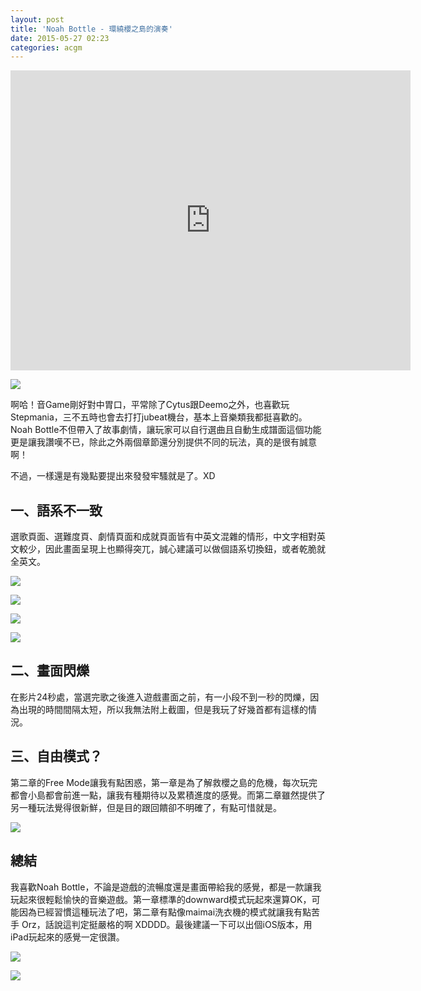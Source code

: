 ```yaml
---
layout: post
title: 'Noah Bottle - 環繞櫻之島的演奏'
date: 2015-05-27 02:23
categories: acgm
---
```


<center><iframe width="640" height="480" src="https://www.youtube.com/embed/Xo4oJYdWs5k" frameborder="0" allowfullscreen></iframe></center>

![](http://i.imgur.com/xjfAqSm.png)

啊哈！音Game剛好對中胃口，平常除了Cytus跟Deemo之外，也喜歡玩Stepmania，三不五時也會去打打jubeat機台，基本上音樂類我都挺喜歡的。Noah Bottle不但帶入了故事劇情，讓玩家可以自行選曲且自動生成譜面這個功能更是讓我讚嘆不已，除此之外兩個章節還分別提供不同的玩法，真的是很有誠意啊！

不過，一樣還是有幾點要提出來發發牢騷就是了。XD

## 一、語系不一致

選歌頁面、選難度頁、劇情頁面和成就頁面皆有中英文混雜的情形，中文字相對英文較少，因此畫面呈現上也顯得突兀，誠心建議可以做個語系切換鈕，或者乾脆就全英文。

![](http://i.imgur.com/pKMw6fr.png)

![](http://i.imgur.com/eRy2ef6.png)

![](http://i.imgur.com/9DGvAcB.png)

![](http://i.imgur.com/5Rgc0x8.png)

## 二、畫面閃爍

在影片24秒處，當選完歌之後進入遊戲畫面之前，有一小段不到一秒的閃爍，因為出現的時間間隔太短，所以我無法附上截圖，但是我玩了好幾首都有這樣的情況。

## 三、自由模式？

第二章的Free Mode讓我有點困惑，第一章是為了解救櫻之島的危機，每次玩完都會小島都會前進一點，讓我有種期待以及累積進度的感覺。而第二章雖然提供了另一種玩法覺得很新鮮，但是目的跟回饋卻不明確了，有點可惜就是。

![](http://i.imgur.com/wEiqN7e.png)

## 總結

我喜歡Noah Bottle，不論是遊戲的流暢度還是畫面帶給我的感覺，都是一款讓我玩起來很輕鬆愉快的音樂遊戲。第一章標準的downward模式玩起來還算OK，可能因為已經習慣這種玩法了吧，第二章有點像maimai洗衣機的模式就讓我有點苦手 Orz，話說這判定挺嚴格的啊 XDDDD。最後建議一下可以出個iOS版本，用iPad玩起來的感覺一定很讚。

![](http://i.imgur.com/BkBeBM4.png)

![](http://i.imgur.com/tqEc3b6.png)
